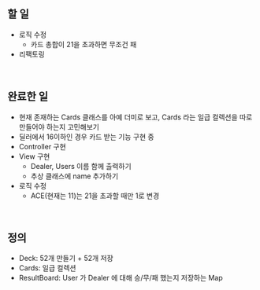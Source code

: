## 할 일
- 로직 수정
    - 카드 총합이 21을 초과하면 무조건 패
- 리팩토링

<br/>

## 완료한 일
- 현재 존재하는 Cards 클래스를 아예 더미로 보고, Cards 라는 일급 컬렉션을 따로 만들어야 하는지 고민해보기
- 딜러에서 16이하인 경우 카드 받는 기능 구현 중
- Controller 구현
- View 구현
    - Dealer, Users 이름 함께 출력하기
    - 추상 클래스에 name 추가하기
- 로직 수정
  - ACE(현재는 11)는 21을 초과할 때만 1로 변경

<br/>

## 정의
- Deck: 52개 만들기 + 52개 저장
- Cards: 일급 컬렉션
- ResultBoard: User 가 Dealer 에 대해 승/무/패 했는지 저장하는 Map